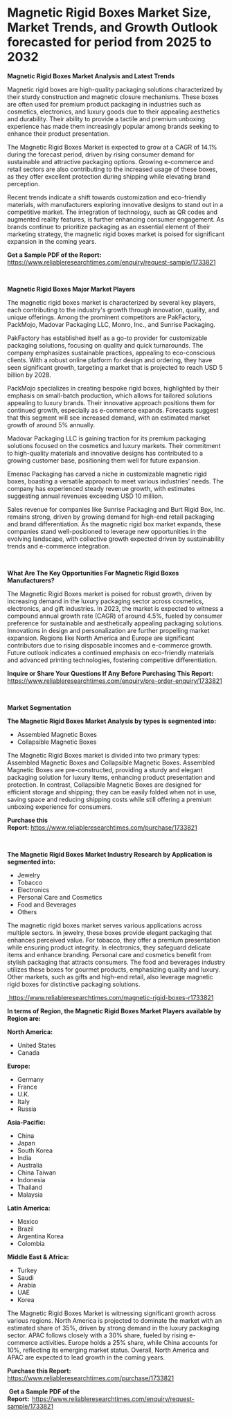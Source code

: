<p><h1>Magnetic Rigid Boxes Market Size, Market Trends, and Growth Outlook forecasted for period from 2025 to 2032</h1></p><p><strong>Magnetic Rigid Boxes Market Analysis and Latest Trends</strong></p>
<p><p>Magnetic rigid boxes are high-quality packaging solutions characterized by their sturdy construction and magnetic closure mechanisms. These boxes are often used for premium product packaging in industries such as cosmetics, electronics, and luxury goods due to their appealing aesthetics and durability. Their ability to provide a tactile and premium unboxing experience has made them increasingly popular among brands seeking to enhance their product presentation.</p><p>The Magnetic Rigid Boxes Market is expected to grow at a CAGR of 14.1% during the forecast period, driven by rising consumer demand for sustainable and attractive packaging options. Growing e-commerce and retail sectors are also contributing to the increased usage of these boxes, as they offer excellent protection during shipping while elevating brand perception. </p><p>Recent trends indicate a shift towards customization and eco-friendly materials, with manufacturers exploring innovative designs to stand out in a competitive market. The integration of technology, such as QR codes and augmented reality features, is further enhancing consumer engagement. As brands continue to prioritize packaging as an essential element of their marketing strategy, the magnetic rigid boxes market is poised for significant expansion in the coming years.</p></p>
<p><strong>Get a Sample PDF of the Report:&nbsp;</strong> <a href="https://www.reliableresearchtimes.com/enquiry/request-sample/1733821?utm_campaign=2740&utm_medium=2&utm_source=Github&utm_content=ia&utm_term=19042025&utm_id=magnetic-rigid-boxes">https://www.reliableresearchtimes.com/enquiry/request-sample/1733821</a></p>
<p>&nbsp;</p>
<p><strong>Magnetic Rigid Boxes Major Market Players</strong></p>
<p><p>The magnetic rigid boxes market is characterized by several key players, each contributing to the industry's growth through innovation, quality, and unique offerings. Among the prominent competitors are PakFactory, PackMojo, Madovar Packaging LLC, Monro, Inc., and Sunrise Packaging.</p><p>PakFactory has established itself as a go-to provider for customizable packaging solutions, focusing on quality and quick turnarounds. The company emphasizes sustainable practices, appealing to eco-conscious clients. With a robust online platform for design and ordering, they have seen significant growth, targeting a market that is projected to reach USD 5 billion by 2028.</p><p>PackMojo specializes in creating bespoke rigid boxes, highlighted by their emphasis on small-batch production, which allows for tailored solutions appealing to luxury brands. Their innovative approach positions them for continued growth, especially as e-commerce expands. Forecasts suggest that this segment will see increased demand, with an estimated market growth of around 5% annually.</p><p>Madovar Packaging LLC is gaining traction for its premium packaging solutions focused on the cosmetics and luxury markets. Their commitment to high-quality materials and innovative designs has contributed to a growing customer base, positioning them well for future expansion.</p><p>Emenac Packaging has carved a niche in customizable magnetic rigid boxes, boasting a versatile approach to meet various industries’ needs. The company has experienced steady revenue growth, with estimates suggesting annual revenues exceeding USD 10 million. </p><p>Sales revenue for companies like Sunrise Packaging and Burt Rigid Box, Inc. remains strong, driven by growing demand for high-end retail packaging and brand differentiation. As the magnetic rigid box market expands, these companies stand well-positioned to leverage new opportunities in the evolving landscape, with collective growth expected driven by sustainability trends and e-commerce integration.</p></p>
<p>&nbsp;</p>
<p><strong>What Are The Key Opportunities For Magnetic Rigid Boxes Manufacturers?</strong></p>
<p><p>The Magnetic Rigid Boxes market is poised for robust growth, driven by increasing demand in the luxury packaging sector across cosmetics, electronics, and gift industries. In 2023, the market is expected to witness a compound annual growth rate (CAGR) of around 4.5%, fueled by consumer preference for sustainable and aesthetically appealing packaging solutions. Innovations in design and personalization are further propelling market expansion. Regions like North America and Europe are significant contributors due to rising disposable incomes and e-commerce growth. Future outlook indicates a continued emphasis on eco-friendly materials and advanced printing technologies, fostering competitive differentiation.</p></p>
<p><strong>Inquire or Share Your Questions If Any Before Purchasing This Report:</strong> <a href="https://www.reliableresearchtimes.com/enquiry/pre-order-enquiry/1733821?utm_campaign=2740&utm_medium=2&utm_source=Github&utm_content=ia&utm_term=19042025&utm_id=magnetic-rigid-boxes">https://www.reliableresearchtimes.com/enquiry/pre-order-enquiry/1733821</a></p>
<p>&nbsp;</p>
<p><strong>Market Segmentation</strong></p>
<p><strong>The Magnetic Rigid Boxes Market Analysis by types is segmented into:</strong></p>
<p><ul><li>Assembled Magnetic Boxes</li><li>Collapsible Magnetic Boxes</li></ul></p>
<p><p>The Magnetic Rigid Boxes market is divided into two primary types: Assembled Magnetic Boxes and Collapsible Magnetic Boxes. Assembled Magnetic Boxes are pre-constructed, providing a sturdy and elegant packaging solution for luxury items, enhancing product presentation and protection. In contrast, Collapsible Magnetic Boxes are designed for efficient storage and shipping; they can be easily folded when not in use, saving space and reducing shipping costs while still offering a premium unboxing experience for consumers.</p></p>
<p><strong>Purchase this Report:&nbsp;</strong><a href="https://www.reliableresearchtimes.com/purchase/1733821?utm_campaign=2740&utm_medium=2&utm_source=Github&utm_content=ia&utm_term=19042025&utm_id=magnetic-rigid-boxes">https://www.reliableresearchtimes.com/purchase/1733821</a></p>
<p>&nbsp;</p>
<p><strong>The Magnetic Rigid Boxes Market Industry Research by Application is segmented into:</strong></p>
<p><ul><li>Jewelry</li><li>Tobacco</li><li>Electronics</li><li>Personal Care and Cosmetics</li><li>Food and Beverages</li><li>Others</li></ul></p>
<p><p>The magnetic rigid boxes market serves various applications across multiple sectors. In jewelry, these boxes provide elegant packaging that enhances perceived value. For tobacco, they offer a premium presentation while ensuring product integrity. In electronics, they safeguard delicate items and enhance branding. Personal care and cosmetics benefit from stylish packaging that attracts consumers. The food and beverages industry utilizes these boxes for gourmet products, emphasizing quality and luxury. Other markets, such as gifts and high-end retail, also leverage magnetic rigid boxes for distinctive packaging solutions.</p></p>
<p><a href="https://www.reliableresearchtimes.com/magnetic-rigid-boxes-r1733821?utm_campaign=2740&utm_medium=2&utm_source=Github&utm_content=ia&utm_term=19042025&utm_id=magnetic-rigid-boxes">&nbsp;https://www.reliableresearchtimes.com/magnetic-rigid-boxes-r1733821</a></p>
<p><strong>In terms of Region, the Magnetic Rigid Boxes Market Players available by Region are:</strong></p>
<p>
    <p> <strong> North America: </strong>
        <ul>
            <li>United States</li>
            <li>Canada</li>
        </ul>
        </p> 
    <p> <strong> Europe: </strong>
        <ul>
            <li>Germany</li>
            <li>France</li>
            <li>U.K.</li>
            <li>Italy</li>
            <li>Russia</li>
        </ul>
        </p> 
    <p> <strong> Asia-Pacific: </strong>
        <ul>
            <li>China</li>
            <li>Japan</li>
            <li>South Korea</li>
            <li>India</li>
            <li>Australia</li>
            <li>China Taiwan</li>
            <li>Indonesia</li>
            <li>Thailand</li>
            <li>Malaysia</li>
        </ul>
        </p> 
    <p> <strong> Latin America: </strong>
        <ul>
            <li>Mexico</li>
            <li>Brazil</li>
            <li>Argentina Korea</li>
            <li>Colombia</li>
        </ul>
        </p> 
    <p> <strong> Middle East & Africa: </strong>
        <ul>
            <li>Turkey</li>
            <li>Saudi</li>
            <li>Arabia</li>
            <li>UAE</li>
            <li>Korea</li>
        </ul>
    </p>
    </p>
<p><p>The Magnetic Rigid Boxes Market is witnessing significant growth across various regions. North America is projected to dominate the market with an estimated share of 35%, driven by strong demand in the luxury packaging sector. APAC follows closely with a 30% share, fueled by rising e-commerce activities. Europe holds a 25% share, while China accounts for 10%, reflecting its emerging market status. Overall, North America and APAC are expected to lead growth in the coming years.</p></p>
<p><strong>Purchase this Report: </strong><a href="https://www.reliableresearchtimes.com/purchase/1733821?utm_campaign=2740&utm_medium=2&utm_source=Github&utm_content=ia&utm_term=19042025&utm_id=magnetic-rigid-boxes">https://www.reliableresearchtimes.com/purchase/1733821</a></p>
<p>&nbsp;<strong>Get a Sample PDF of the Report:&nbsp;&nbsp;</strong><a href="https://www.reliableresearchtimes.com/enquiry/request-sample/1733821?utm_campaign=2740&utm_medium=2&utm_source=Github&utm_content=ia&utm_term=19042025&utm_id=magnetic-rigid-boxes">https://www.reliableresearchtimes.com/enquiry/request-sample/1733821</a></p>
<p><strong></strong></p>
<p><p></p><p></p><p></p></p>